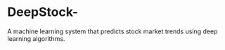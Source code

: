 # DeepStock-
A machine learning system that predicts stock market trends using deep learning algorithms.
